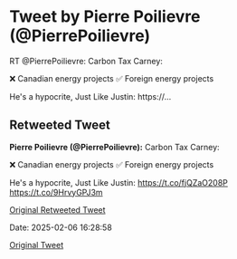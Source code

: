 # Tweet by Pierre Poilievre (@PierrePoilievre)

RT @PierrePoilievre: Carbon Tax Carney:

❌ Canadian energy projects
✅ Foreign energy projects

He's a hypocrite, Just Like Justin: https://…

## Retweeted Tweet

**Pierre Poilievre (@PierrePoilievre):** Carbon Tax Carney:

❌ Canadian energy projects
✅ Foreign energy projects

He's a hypocrite, Just Like Justin: https://t.co/fjQZaO208P https://t.co/9HrvyGPJ3m

[Original Retweeted Tweet](https://x.com/PierrePoilievre/status/1885025508477247898)

Date: 2025-02-06 16:28:58

[Original Tweet](https://x.com/PierrePoilievre/status/1887538991353704567)

